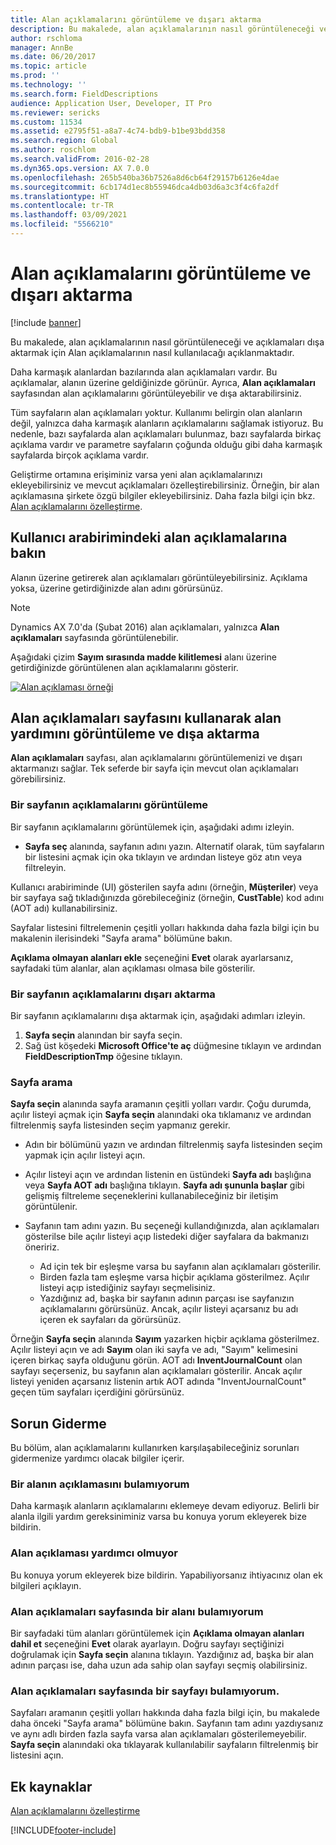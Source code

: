 ```yaml
---
title: Alan açıklamalarını görüntüleme ve dışarı aktarma
description: Bu makalede, alan açıklamalarının nasıl görüntüleneceği ve açıklamaları dışa aktarmak için Alan açıklamalarının nasıl kullanılacağı açıklanmaktadır.
author: rschloma
manager: AnnBe
ms.date: 06/20/2017
ms.topic: article
ms.prod: ''
ms.technology: ''
ms.search.form: FieldDescriptions
audience: Application User, Developer, IT Pro
ms.reviewer: sericks
ms.custom: 11534
ms.assetid: e2795f51-a8a7-4c74-bdb9-b1be93bdd358
ms.search.region: Global
ms.author: roschlom
ms.search.validFrom: 2016-02-28
ms.dyn365.ops.version: AX 7.0.0
ms.openlocfilehash: 265b540ba36b7526a8d6cb64f29157b6126e4dae
ms.sourcegitcommit: 6cb174d1ec8b55946dca4db03d6a3c3f4c6fa2df
ms.translationtype: HT
ms.contentlocale: tr-TR
ms.lasthandoff: 03/09/2021
ms.locfileid: "5566210"
---
```

# <a name="view-and-export-field-descriptions"></a>Alan açıklamalarını görüntüleme ve dışarı aktarma

[!include [banner](../includes/banner.md)]

Bu makalede, alan açıklamalarının nasıl görüntüleneceği ve açıklamaları dışa aktarmak için Alan açıklamalarının nasıl kullanılacağı açıklanmaktadır.

Daha karmaşık alanlardan bazılarında alan açıklamaları vardır. Bu açıklamalar, alanın üzerine geldiğinizde görünür. Ayrıca, **Alan açıklamaları** sayfasından alan açıklamalarını görüntüleyebilir ve dışa aktarabilirsiniz.

Tüm sayfaların alan açıklamaları yoktur. Kullanımı belirgin olan alanların değil, yalnızca daha karmaşık alanların açıklamalarını sağlamak istiyoruz. Bu nedenle, bazı sayfalarda alan açıklamaları bulunmaz, bazı sayfalarda birkaç açıklama vardır ve parametre sayfaların çoğunda olduğu gibi daha karmaşık sayfalarda birçok açıklama vardır.

Geliştirme ortamına erişiminiz varsa yeni alan açıklamalarınızı ekleyebilirsiniz ve mevcut açıklamaları özelleştirebilirsiniz. Örneğin, bir alan açıklamasına şirkete özgü bilgiler ekleyebilirsiniz. Daha fazla bilgi için bkz. [Alan açıklamalarını özelleştirme](../../dev-itpro/user-interface/customize-field-help.md).

## <a name="see-field-descriptions-in-the-user-interface"></a>Kullanıcı arabirimindeki alan açıklamalarına bakın

Alanın üzerine getirerek alan açıklamaları görüntüleyebilirsiniz. Açıklama yoksa, üzerine getirdiğinizde alan adını görürsünüz.

> [!NOTE]
> Dynamics AX 7.0'da (Şubat 2016) alan açıklamaları, yalnızca **Alan açıklamaları** sayfasında görüntülenebilir.

Aşağıdaki çizim **Sayım sırasında madde kilitlemesi** alanı üzerine getirdiğinizde görüntülenen alan açıklamalarını gösterir.

[![Alan açıklaması örneği](./media/field-description.png)](./media/field-description.png)

## <a name="use-the-field-descriptions-page-to-view-and-export-field-help"></a>Alan açıklamaları sayfasını kullanarak alan yardımını görüntüleme ve dışa aktarma

**Alan açıklamaları** sayfası, alan açıklamalarını görüntülemenizi ve dışarı aktarmanızı sağlar. Tek seferde bir sayfa için mevcut olan açıklamaları görebilirsiniz.

### <a name="view-the-descriptions-for-a-page"></a>Bir sayfanın açıklamalarını görüntüleme

Bir sayfanın açıklamalarını görüntülemek için, aşağıdaki adımı izleyin.

- **Sayfa seç** alanında, sayfanın adını yazın. Alternatif olarak, tüm sayfaların bir listesini açmak için oka tıklayın ve ardından listeye göz atın veya filtreleyin.

Kullanıcı arabiriminde (UI) gösterilen sayfa adını (örneğin, **Müşteriler**) veya bir sayfaya sağ tıkladığınızda görebileceğiniz (örneğin, **CustTable**) kod adını (AOT adı) kullanabilirsiniz.

Sayfalar listesini filtrelemenin çeşitli yolları hakkında daha fazla bilgi için bu makalenin ilerisindeki "Sayfa arama" bölümüne bakın.

**Açıklama olmayan alanları ekle** seçeneğini **Evet** olarak ayarlarsanız, sayfadaki tüm alanlar, alan açıklaması olmasa bile gösterilir.

### <a name="export-the-descriptions-for-a-page"></a>Bir sayfanın açıklamalarını dışarı aktarma

Bir sayfanın açıklamalarını dışa aktarmak için, aşağıdaki adımları izleyin.

1. **Sayfa seçin** alanından bir sayfa seçin.
2. Sağ üst köşedeki **Microsoft Office'te aç** düğmesine tıklayın ve ardından **FieldDescriptionTmp** öğesine tıklayın.

### <a name="searching-for-a-page"></a>Sayfa arama

**Sayfa seçin** alanında sayfa aramanın çeşitli yolları vardır. Çoğu durumda, açılır listeyi açmak için **Sayfa seçin** alanındaki oka tıklamanız ve ardından filtrelenmiş sayfa listesinden seçim yapmanız gerekir.

- Adın bir bölümünü yazın ve ardından filtrelenmiş sayfa listesinden seçim yapmak için açılır listeyi açın.
- Açılır listeyi açın ve ardından listenin en üstündeki **Sayfa adı** başlığına veya **Sayfa AOT adı** başlığına tıklayın. **Sayfa adı şununla başlar** gibi gelişmiş filtreleme seçeneklerini kullanabileceğiniz bir iletişim görüntülenir.
- Sayfanın tam adını yazın. Bu seçeneği kullandığınızda, alan açıklamaları gösterilse bile açılır listeyi açıp listedeki diğer sayfalara da bakmanızı öneririz.

    - Ad için tek bir eşleşme varsa bu sayfanın alan açıklamaları gösterilir.
    - Birden fazla tam eşleşme varsa hiçbir açıklama gösterilmez. Açılır listeyi açıp istediğiniz sayfayı seçmelisiniz.
    - Yazdığınız ad, başka bir sayfanın adının parçası ise sayfanızın açıklamalarını görürsünüz. Ancak, açılır listeyi açarsanız bu adı içeren ek sayfaları da görürsünüz.

Örneğin **Sayfa seçin** alanında **Sayım** yazarken hiçbir açıklama gösterilmez. Açılır listeyi açın ve adı **Sayım** olan iki sayfa ve adı, "Sayım" kelimesini içeren birkaç sayfa olduğunu görün. AOT adı **InventJournalCount** olan sayfayı seçerseniz, bu sayfanın alan açıklamaları gösterilir. Ancak açılır listeyi yeniden açarsanız listenin artık AOT adında "InventJournalCount" geçen tüm sayfaları içerdiğini görürsünüz.

## <a name="troubleshooting"></a>Sorun Giderme

Bu bölüm, alan açıklamalarını kullanırken karşılaşabileceğiniz sorunları gidermenize yardımcı olacak bilgiler içerir.

### <a name="i-cant-find-a-field-description"></a>Bir alanın açıklamasını bulamıyorum

Daha karmaşık alanların açıklamalarını eklemeye devam ediyoruz. Belirli bir alanla ilgili yardım gereksiniminiz varsa bu konuya yorum ekleyerek bize bildirin.

### <a name="the-field-description-isnt-helpful"></a>Alan açıklaması yardımcı olmuyor

Bu konuya yorum ekleyerek bize bildirin. Yapabiliyorsanız ihtiyacınız olan ek bilgileri açıklayın.

### <a name="i-cant-find-a-field-on-the-field-descriptions-page"></a>Alan açıklamaları sayfasında bir alanı bulamıyorum

Bir sayfadaki tüm alanları görüntülemek için **Açıklama olmayan alanları dahil et** seçeneğini **Evet** olarak ayarlayın. Doğru sayfayı seçtiğinizi doğrulamak için **Sayfa seçin** alanına tıklayın. Yazdığınız ad, başka bir alan adının parçası ise, daha uzun ada sahip olan sayfayı seçmiş olabilirsiniz.

### <a name="i-cant-find-a-page-on-the-field-descriptions-page"></a>Alan açıklamaları sayfasında bir sayfayı bulamıyorum.

Sayfaları aramanın çeşitli yolları hakkında daha fazla bilgi için, bu makalede daha önceki "Sayfa arama" bölümüne bakın. Sayfanın tam adını yazdıysanız ve aynı adlı birden fazla sayfa varsa alan açıklamaları gösterilemeyebilir. **Sayfa seçin** alanındaki oka tıklayarak kullanılabilir sayfaların filtrelenmiş bir listesini açın.

## <a name="additional-resources"></a>Ek kaynaklar

[Alan açıklamalarını özelleştirme](../../dev-itpro/user-interface/customize-field-help.md)


[!INCLUDE[footer-include](../../../includes/footer-banner.md)]